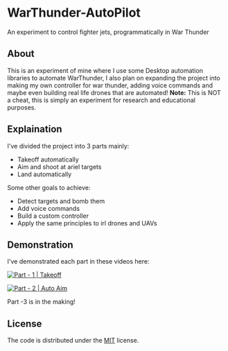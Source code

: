 # WarThunder-AutoPilot
An experiment to control fighter jets, programmatically in War Thunder

## About
This is an experiment of mine where I use some Desktop automation libraries to automate WarThunder, I also plan on expanding the project into making my own controller for war thunder, adding voice commands and maybe even building real life drones that are automated!
**Note:** This is NOT a cheat, this is simply an experiment for research and educational purposes.

## Explaination
I've divided the project into 3 parts mainly:
* Takeoff automatically
* Aim and shoot at ariel targets
* Land automatically

Some other goals to achieve:
* Detect targets and bomb them
* Add voice commands
* Build a custom controller
* Apply the same principles to irl drones and UAVs

## Demonstration

I've demonstrated each part in these videos here: 

[![Part - 1 | Takeoff](https://img.youtube.com/vi/GHQWqg86qcc/0.jpg)](https://www.youtube.com/watch?v=GHQWqg86qcc) 

[![Part - 2 | Auto Aim](https://img.youtube.com/vi/ZvO-6kXUpfM/0.jpg)](https://www.youtube.com/watch?v=ZvO-6kXUpfM)

Part -3 is in the making!

## License
The code is distributed under the [MIT](https://opensource.org/licenses/MIT) license.
